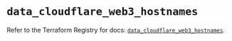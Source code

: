 # `data_cloudflare_web3_hostnames`

Refer to the Terraform Registry for docs: [`data_cloudflare_web3_hostnames`](https://registry.terraform.io/providers/cloudflare/cloudflare/5.2.0/docs/data-sources/web3_hostnames).
